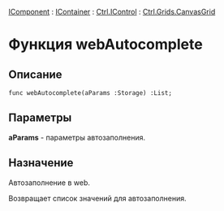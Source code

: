 ﻿---
Link: Com.Ctrl.Grids.CanvasGrid.@webAutocomplete
---

[IComponent](topic:Com.Custom.ComClasses.IComponent.Default) :
[IContainer](topic:Com.Custom.ComClasses.IContainer.Default) :
[Ctrl.IControl](topic:Com.Custom.ComClasses.Ctrl.IControl.Default) :
[Ctrl.Grids.CanvasGrid](Default)

# Функция webAutocomplete

## Описание

    func webAutocomplete(aParams :Storage) :List;

## Параметры

**aParams** - параметры автозаполнения.

## Назначение

Автозаполнение в web.

Возвращает список значений для автозаполнения.